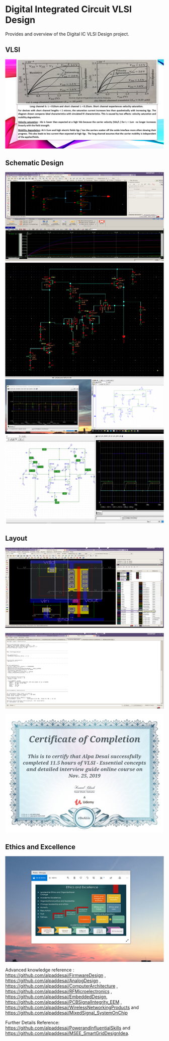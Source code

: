 # Digital Integrated Circuit VLSI Design

Provides and overview of the Digital IC VLSI Design project.

## VLSI
![image](image1.jpg)

## Schematic Design
![image](SchematicDesign.png)
![image](DRAM.png)
![image](DRAM_Orcad.png)
![image](SRAM.jpg)

## Layout
![image](VLSILayout.png)

![image](Output.png)

![image](VLSI_Design_Certification.jpg)

## Ethics and Excellence
![image](EthicsandExcellence.png)

Advanced knowledge reference :  https://github.com/alpaddesai/FirmwareDesign , https://github.com/alpaddesai/AnalogDesign , https://github.com/alpaddesai/ComputerArchitecture , https://github.com/alpaddesai/RFMicroelectronics , https://github.com/alpaddesai/EmbeddedDesign, https://github.com/alpaddesai/PCBSignalIntegrity_EEM , https://github.com/alpaddesai/WirelessNetworkingProducts and https://github.com/alpaddesai/MixedSignal_SystemOnChip

Further Details Reference: 
https://github.com/alpaddesai/PowerandInfluentialSkills and https://github.com/alpaddesai/MSEE_SmartGridDesignIdea.

